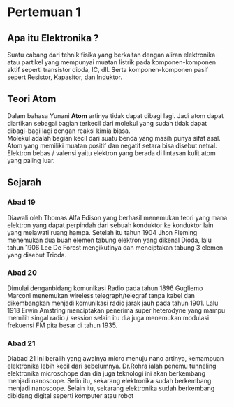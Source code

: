 # Pertemuan 1

## Apa itu Elektronika ?

Suatu cabang dari tehnik fisika yang berkaitan dengan aliran elektronika atau partikel yang mempunyai muatan listrik pada komponen-komponen aktif seperti transistor dioda, IC, dll. Serta komponen-komponen pasif sepert Resistor, Kapasitor, dan Induktor.

## Teori Atom

Dalam bahasa Yunani **Atom** artinya tidak dapat dibagi lagi. Jadi atom dapat diartikan sebagai bagian terkecil dari molekul yang sudah tidak dapat dibagi-bagi lagi dengan reaksi kimia biasa.\
Molekul adalah bagian kecil dari suatu benda yang masih punya sifat asal.\
Atom yang memiliki muatan positif dan negatif setara bisa disebut netral.\
Elektron bebas / valensi yaitu elektron yang berada di lintasan kulit atom yang paling luar.

## Sejarah

### Abad 19

Diawali oleh Thomas Alfa Edison yang berhasil menemukan teori yang mana elektron yang dapat perpindah dari sebuah konduktor ke konduktor lain yang melawati ruang hampa. Setelah itu tahun 1904 Jhon Fleming menemukan dua buah elemen tabung elektron yang dikenal Dioda, lalu tahun 1906 Lee De Forest mengikutinya dan menciptakan tabung 3 elemen yang disebut Trioda.

### Abad 20

Dimulai denganbidang komunikasi Radio pada tahun 1896 Gugliemo Marconi menemukan wireless telegraph/telegraf tanpa kabel dan dikembangkan menjadi komunikasi radio jarak jauh pada tahun 1901. Lalu 1918 Erwin Amstring menciptakan penerima super heterodyne yang mampu memilih singal radio / session selain itu dia juga menemukan modulasi frekuensi FM pita besar di tahun 1935.

### Abad 21

Diabad 21 ini beralih yang awalnya micro menuju nano artinya, kemampuan elektronika lebih kecil dari sebelumnya. Dr.Rohra ialah penemu tunneling elektronika microschope dan dia juga teknologi ini akan berkembang menjadi nanoscope. Selin itu, sekarang elektronika sudah berkembang menjadi nanoscope. Selain itu, sekarang elektronika sudah berkembang dibidang digital seperti komputer atau robot

